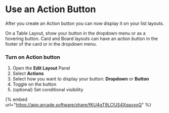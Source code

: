 # Use an Action Button

After you create an Action button you can now display it on your list layouts.

On a Table Layout, show your button in the dropdown menu or as a hovering button. Card and Board layouts can have an action button in the footer of the card or in the dropdown menu.&#x20;

### Turn on Action button

1. Open the <img src="https://3670244749-files.gitbook.io/~/files/v0/b/gitbook-x-prod.appspot.com/o/spaces%2F6QaGf7ZvNU2Re8mlQTaJ%2Fuploads%2FnwPUNjZ6bEwMwsAacHwR%2FCleanShot%202024-04-02%20at%2009.08.29%402x.png?alt=media&#x26;token=43a6b412-6838-4c61-9337-56245d54b81d" alt="" data-size="line">**Edit Layout** Panel
2. Select **Actions**&#x20;
3. Select how you want to display your button: **Dropdown** or **Button**
4. Toggle on the button
5. (optional) Set conditional visibility

{% embed url="<https://app.arcade.software/share/fKU4gT9LCfJS4XqavxoQ>" %}
